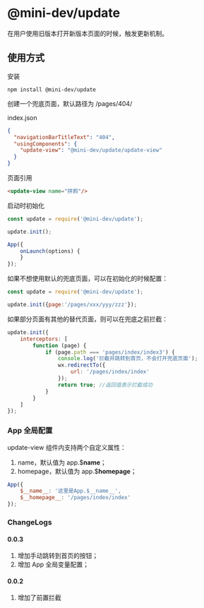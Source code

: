 # @mini-dev/update

在用户使用旧版本打开新版本页面的时候，触发更新机制。

## 使用方式

安装

```shell script
npm install @mini-dev/update
```

创建一个兜底页面，默认路径为 /pages/404/

index.json
```json
{
  "navigationBarTitleText": "404",
  "usingComponents": {
    "update-view": "@mini-dev/update/update-view"
  }
}
```

页面引用
```html
<update-view name="拼鸦"/>
```

启动时初始化

```javascript
const update = require('@mini-dev/update');

update.init();

App({
    onLaunch(options) {
    }
});

```

如果不想使用默认的兜底页面，可以在初始化的时候配置：

```javascript
const update = require('@mini-dev/update');

update.init({page:'/pages/xxx/yyy/zzz'});
```

如果部分页面有其他的替代页面，则可以在兜底之前拦截：

```javascript
update.init({
    interceptors: [
        function (page) {
            if (page.path === 'pages/index/index3') {
                console.log('拦截并跳转到首页，不会打开兜底页面');
                wx.redirectTo({
                    url: '/pages/index/index'
                });
                return true; //返回值表示拦截成功
            }
        }
    ]
});
```

### App 全局配置

update-view 组件内支持两个自定义属性：

1. name，默认值为 app.$__name__；
2. homepage，默认值为 app.$__homepage__；

```javascript
App({
    $__name__: '这里是App.$__name__',
    $__homepage__: '/pages/index/index'
});
```

### ChangeLogs

#### 0.0.3
1. 增加手动跳转到首页的按钮；
2. 增加 App 全局变量配置；

#### 0.0.2
1. 增加了前置拦截